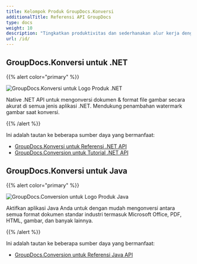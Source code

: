 ```yaml
---
title: Kelompok Produk GroupDocs.Konversi
additionalTitle: Referensi API GroupDocs
type: docs
weight: 10
description: "Tingkatkan produktivitas dan sederhanakan alur kerja dengan API konversi dokumen batch cepat di semua aplikasi lintas platform"
url: /id/
---
```


## GroupDocs.Konversi untuk .NET

{{% alert color="primary" %}} 

![GroupDocs.Konversi untuk Logo Produk .NET](../gdocs_net.png)

Native .NET API untuk mengonversi dokumen & format file gambar secara akurat di semua jenis aplikasi .NET. Mendukung penambahan watermark gambar saat konversi.

{{% /alert %}} 

Ini adalah tautan ke beberapa sumber daya yang bermanfaat:

- [GroupDocs.Konversi untuk Referensi .NET API](/conversion/id/net/)
- [GroupDocs.Conversion untuk Tutorial .NET API](/tutorials/conversion/id/net/)


## GroupDocs.Konversi untuk Java

{{% alert color="primary" %}}

![GroupDocs.Conversion untuk Logo Produk Java](../gdocs_java.png)

Aktifkan aplikasi Java Anda untuk dengan mudah mengonversi antara semua format dokumen standar industri termasuk Microsoft Office, PDF, HTML, gambar, dan banyak lainnya.

{{% /alert %}}

Ini adalah tautan ke beberapa sumber daya yang bermanfaat:

- [GroupDocs.Conversion untuk Referensi Java API](/conversion/java/)
